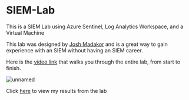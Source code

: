 # SIEM-Lab
This is a SIEM Lab using Azure Sentinel, Log Analytics Workspace, and a Virtual Machine  

This lab was designed by [Josh Madakor](https://www.youtube.com/@JoshMadakor) and is a great way to gain experience with an SIEM without having an SIEM career.  

Here is the [video link](https://www.youtube.com/watch?v=RoZeVbbZ0o0) that walks you through the entire lab, from start to finish.


![unnamed](https://github.com/Bsnookie9/SIEM-Lab/assets/106827110/ec9ec98b-2557-46ca-9494-c31df35e4b79)

Click [here](https://github.com/Bsnookie9/SIEM-Lab/blob/main/My%20Results.md) to view my results from the lab
